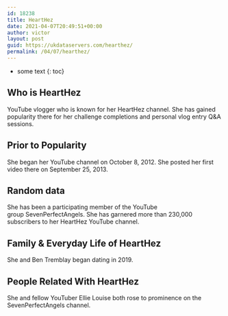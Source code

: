 ```yaml
---
id: 18238
title: HeartHez
date: 2021-04-07T20:49:51+00:00
author: victor
layout: post
guid: https://ukdataservers.com/hearthez/
permalink: /04/07/hearthez/
---
```


* some text
{: toc}


## Who is HeartHez



YouTube vlogger who is known for her HeartHez channel. She has gained popularity there for her challenge completions and personal vlog entry Q&A sessions.

                
                
                
## Prior to Popularity



She began her YouTube channel on October 8, 2012. She posted her first video there on September 25, 2013.

                
                
                
## Random data



She has been a participating member of the YouTube group SevenPerfectAngels. She has garnered more than 230,000 subscribers to her HeartHez YouTube channel.

                
                
                
## Family & Everyday Life of HeartHez



She and Ben Tremblay began dating in 2019.

                
                
                
## People Related With HeartHez



She and fellow YouTuber Ellie Louise both rose to prominence on the SevenPerfectAngels channel.

                
              
            
          
          
          